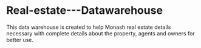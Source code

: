# Real-estate---Datawarehouse

This data warehouse is created to help Monash real estate details necessary with complete details about the property, agents and owners for better use. 
